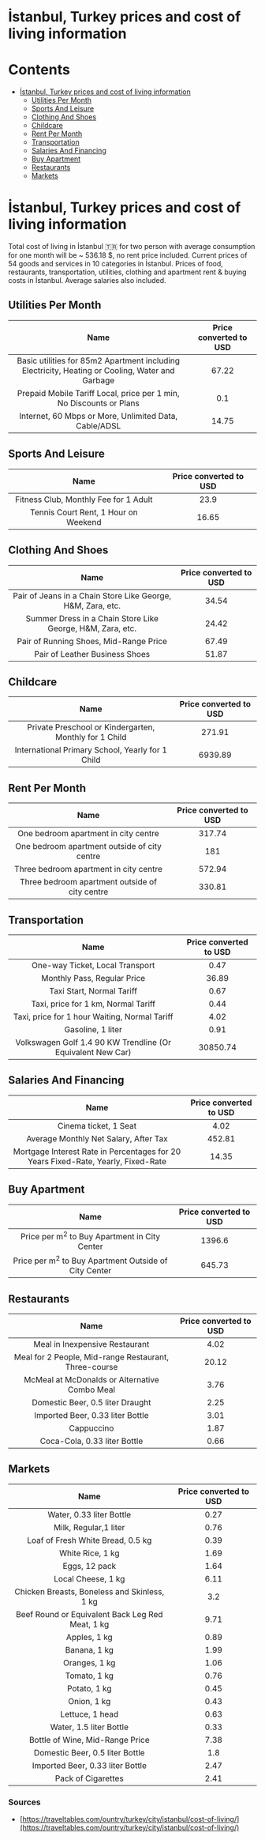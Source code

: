 
İstanbul, Turkey prices and cost of living information
======================================================

Contents
========

* [İstanbul, Turkey prices and cost of living information](#istanbul-turkey-prices-and-cost-of-living-information)
	* [Utilities Per Month](#utilities-per-month)
	* [Sports And Leisure](#sports-and-leisure)
	* [Clothing And Shoes](#clothing-and-shoes)
	* [Childcare](#childcare)
	* [Rent Per Month](#rent-per-month)
	* [Transportation](#transportation)
	* [Salaries And Financing](#salaries-and-financing)
	* [Buy Apartment](#buy-apartment)
	* [Restaurants](#restaurants)
	* [Markets](#markets)

# İstanbul, Turkey prices and cost of living information


Total cost of living in İstanbul 🇹🇷 for two person with average consumption for one month will be ~ 536.18 $, no rent 
price included. Current prices of 54 goods and services in 10 categories  in İstanbul. Prices of food, restaurants, 
transportation, utilities, clothing and apartment rent & buying costs in İstanbul. Average salaries also included.
## Utilities Per Month
  

|Name|Price converted to USD|
| :---: | :---: |
|Basic utilities for 85m2 Apartment including Electricity, Heating or Cooling, Water and Garbage|67.22|
|Prepaid Mobile Tariff Local, price per 1 min, No Discounts or Plans|0.1|
|Internet, 60 Mbps or More, Unlimited Data, Cable/ADSL|14.75|
  

## Sports And Leisure
  

|Name|Price converted to USD|
| :---: | :---: |
|Fitness Club, Monthly Fee for 1 Adult|23.9|
|Tennis Court Rent, 1 Hour on Weekend|16.65|
  

## Clothing And Shoes
  

|Name|Price converted to USD|
| :---: | :---: |
|Pair of Jeans in a Chain Store Like George, H&M, Zara, etc.|34.54|
|Summer Dress in a Chain Store Like George, H&M, Zara, etc.|24.42|
|Pair of Running Shoes, Mid-Range Price|67.49|
|Pair of Leather Business Shoes|51.87|
  

## Childcare
  

|Name|Price converted to USD|
| :---: | :---: |
|Private Preschool or Kindergarten, Monthly for 1 Child|271.91|
|International Primary School, Yearly for 1 Child|6939.89|
  

## Rent Per Month
  

|Name|Price converted to USD|
| :---: | :---: |
|One bedroom apartment in city centre|317.74|
|One bedroom apartment outside of city centre|181|
|Three bedroom apartment in city centre|572.94|
|Three bedroom apartment outside of city centre|330.81|
  

## Transportation
  

|Name|Price converted to USD|
| :---: | :---: |
|One-way Ticket, Local Transport|0.47|
|Monthly Pass, Regular Price|36.89|
|Taxi Start, Normal Tariff|0.67|
|Taxi, price for 1 km, Normal Tariff|0.44|
|Taxi, price for 1 hour Waiting, Normal Tariff|4.02|
|Gasoline, 1 liter|0.91|
|Volkswagen Golf 1.4 90 KW Trendline (Or Equivalent New Car)|30850.74|
  

## Salaries And Financing
  

|Name|Price converted to USD|
| :---: | :---: |
|Cinema ticket, 1 Seat|4.02|
|Average Monthly Net Salary, After Tax|452.81|
|Mortgage Interest Rate in Percentages for 20 Years Fixed-Rate, Yearly, Fixed-Rate|14.35|
  

## Buy Apartment
  

|Name|Price converted to USD|
| :---: | :---: |
|Price per m<sup>2</sup> to Buy Apartment in City Center|1396.6|
|Price per m<sup>2</sup> to Buy Apartment Outside of City Center|645.73|
  

## Restaurants
  

|Name|Price converted to USD|
| :---: | :---: |
|Meal in Inexpensive Restaurant|4.02|
|Meal for 2 People, Mid-range Restaurant, Three-course|20.12|
|McMeal at McDonalds or Alternative Combo Meal|3.76|
|Domestic Beer, 0.5 liter Draught|2.25|
|Imported Beer, 0.33 liter Bottle|3.01|
|Cappuccino|1.87|
|Coca-Cola, 0.33 liter Bottle|0.66|
  

## Markets
  

|Name|Price converted to USD|
| :---: | :---: |
|Water, 0.33 liter Bottle|0.27|
|Milk, Regular,1 liter|0.76|
|Loaf of Fresh White Bread, 0.5 kg|0.39|
|White Rice, 1 kg|1.69|
|Eggs, 12 pack|1.64|
|Local Cheese, 1 kg|6.11|
|Chicken Breasts, Boneless and Skinless, 1 kg|3.2|
|Beef Round or Equivalent Back Leg Red Meat, 1 kg |9.71|
|Apples, 1 kg|0.89|
|Banana, 1 kg|1.99|
|Oranges, 1 kg|1.06|
|Tomato, 1 kg|0.76|
|Potato, 1 kg|0.45|
|Onion, 1 kg|0.43|
|Lettuce, 1 head|0.63|
|Water, 1.5 liter Bottle|0.33|
|Bottle of Wine, Mid-Range Price|7.38|
|Domestic Beer, 0.5 liter Bottle|1.8|
|Imported Beer, 0.33 liter Bottle|2.47|
|Pack of Cigarettes|2.41|
  

### Sources

- [https://traveltables.com/ountry/turkey/city/istanbul/cost-of-living/](https://traveltables.com/ountry/turkey/city/istanbul/cost-of-living/)
